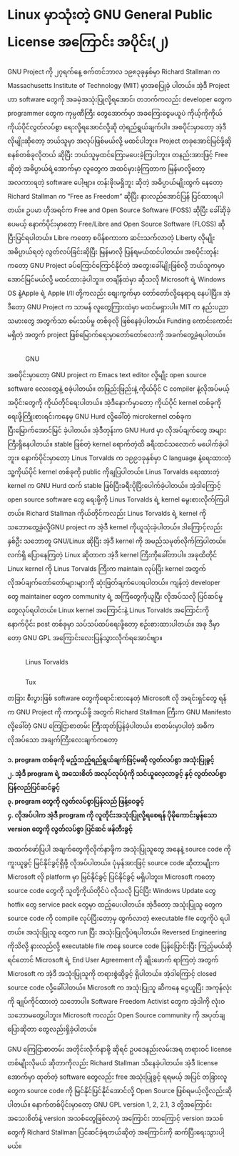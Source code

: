 # Linux မှာသုံးတဲ့ GNU General Public License အကြောင်း အပိုင်း(၂)

GNU Project ကို ၂၇ရက်နေ့ စက်တင်ဘာလ ၁၉၈၃ခုနှစ်မှာ Richard Stallman က Massachusetts Institute of Technology (MIT) မှာအစပြုခဲ့ ပါတယ်။ အဲ့ဒီ Project ဟာ software တွေကို အခမဲ့အသုံးပြုလို့ရအောင်၊ တဘက်ကလည်း developer တွေက programmer တွေက ကုမ္ပဏီကြီး တွေအောက်မှာ အခကြေးငွေမယူပဲ ကိုယ့်ကိုကိုယ် ကိုယ်ပိုင်လွတ်လပ်စွာ ရေးလို့ရအောင်လို့ဆို တဲ့ရည်ရွယ်ချက်ပါ။ အစပိုင်းမှာတော့ အဲ့ဒီလိုမျိုးဆိုတော့ ဘယ်သူမှာ အလုပ်ဖြစ်မယ်လို့ မထင်ပါဘူး။ Project တခုအောင်မြင်ဖို့ဆို စနစ်တစ်ခုလိုတယ် ဆိုပြီး ဘယ်သူမှထင်ကြေးမပေးခဲ့ကြပါဘူး။ တနည်းအားဖြင့် Free ဆိုတဲ့ အဓိပ္ပာယ်ရဲ့အောက်မှာ လူတွေက အထင်မှားခဲ့ကြတာက မြန်မာလို့တော့ အလကားရတဲ့ software ပေါ့ဗျာ။ တန်းဖိုးမရှိဘူး ဆိုတဲ့ အဓိပ္ပာယ်မျိုးထွက် နေတော့ Richard Stallman က “Free as Freedom” ဆိုပြီး နားလည်အောင်ပြန် ပြင်ထားရပါတယ်။ ဥပမာ ဟိုအရင်က Free and Open Source Software (FOSS) ဆိုပြီး ခေါ်ဆိုခဲ့ပေမယ့် နောက်ပိုင်းမှာတော့ Free/Libre and Open Source Software (FLOSS) ဆိုပြီးပြင်ရပါတယ်။ Libre ကတော့ စပိန်စကားက ဆင်းသက်လာတဲ့ Liberty လိုမျိုး အဓိပ္ပာယ်ရတဲ့ လွတ်လပ်ခြင်းဆိုပြီး မြန်မာလို ပြန်ရမယ်ထင်ပါတယ်။ အစပိုင်းတုန်းကတော့ GNU Project ခပ်ကြောင်ကြောင်နိုင်တဲ့ အတွေးခေါ်မျိုးဖြစ်လို့ ဘယ်သူကမှာ အောင်မြင်မယ်လို့ မထင်ထားခဲ့ပါဘူး။ တချိန်ထဲမှာ ဆိုသလို Microsoft ရဲ့ Windows OS နဲ့Apple ရဲ့ Apple I/II တို့ကလည်း စျေးကွက်မှာ တော်တော်လို့နေရာရ နေပါပြီး။ အဲ့ဒီတော့ GNU Project က သာမန် လူတွေကြားထဲမှာ မထင်မရှားပါ။ MIT က နည်းပညာသမားတွေ အတွက်သာ စမ်းသပ်မှု တစ်ခုလို ဖြစ်နေခဲ့ပါတယ်။ Funding ကောင်းကောင်းမရှိတဲ့ အတွက် project ဖြစ်မြောက်ရေးမှာတော်တော်လေးကို အခက်တွေ့ခဲ့ရပါတယ်။

<figure><img src="https://i.imgur.com/LvWN3GG.png" alt=""><figcaption><p>GNU</p></figcaption></figure>

အစပိုင်းမှာတော့ GNU project က Emacs text editor လို့မျိုး open source software လေးတွေနဲ့ စခဲ့ပါတယ်။ တဖြည်းဖြည်းနဲ့ ကိုယ်ပိုင် C compiler နဲ့လိုအပ်မယ့် အပိုင်းတွေကို ကိုယ်တိုင်ရေးပါတယ်။ အဲ့ဒီနောက်မှာတော့ ကိုယ်ပိုင် kernel တစ်ခုကို ရေးဖို့ကြိုးစားရင်းကနေမှ GNU Hurd လို့ခေါ်တဲ့ microkernel တစ်ခုက ပြီးမြောက်အောင်မြင် ခဲ့ပါတယ်။ အဲ့ဒီတုန်းက GNU Hurd မှာ လိုအပ်ချက်တွေ အများကြီးရှိနေပါတယ်။ stable ဖြစ်တဲ့ kernel ရောက်တဲ့ထိ ခရီးထင်သလောက် မပေါက်ခဲ့ပါဘူး။ နောက်ပိုင်းမှာတော့ Linus Torvalds က ၁၉၉၁ခုနှစ်မှာ C language နဲ့ရေးထားတဲ့ သူ့ကိုယ်ပိုင် kernel တစ်ခုကို public ကိုချပြပါတယ်။ Linus Torvalds ရေးထားတဲ့ kernel က GNU Hurd ထက် stable ဖြစ်ပြီးခရီးပိုပြီးပေါက်ခဲ့ပါတယ်။ အဲ့ဒါကြောင့် open source software တွေ ရေးဖို့ကို Linus Torvalds ရဲ့ kernel မွေးစားလိုက်ကြပါတယ်။ Richard Stallman ကိုယ်တိုင်ကလည်း Linus Torvalds ရဲ့ kernel ကို သဘောတွေ့ခဲ့လို့GNU project က အဲ့ဒီ kernel ကိုယူသုံးခဲ့ပါတယ်။ ဒါကြောင့်လည်း နှစ်ဦး သဘောတူ GNU/Linux ဆိုပြီး အဲ့ဒီ kernel ကို အမည်သမုတ်လိုက်ကြပါတယ်။ လက်ရှိ ပြောနေကြတဲ့ Linux ဆိုတာက အဲ့ဒီ kernel ကြီးကိုခေါ်တာပါ။ အခုထိတိုင် Linux kernel ကို Linus Torvalds ကြီးက maintain လုပ်ပြီး kernel အတွက်လိုအပ်ချက်တော်တော်များများကို ဆုံးဖြတ်ချက်ပေးရပါတယ်။ ကျန်တဲ့ developer တွေ maintainer တွေက community ရဲ့ အကြံတွေကိုယူပြီး လိုအပ်သလို ပြင်ဆင်မှုတွေလုပ်ရပါတယ်။ Linux kernel အကြောင်းနဲ့ Linus Torvalds အကြောင်းကို နောက်ပိုင်း post တစ်ခုမှာ သပ်သပ်ထပ်ရေးဖို့တော့ စဉ်းစားထားပါတယ်။ အခု ဒီမှာတော့ GNU GPL အကြောင်းလေးပြန်သွားလိုက်ရအောင်ဗျာ။

<figure><img src="https://i.imgur.com/dJ2poFF.jpeg" alt=""><figcaption><p>Linus Torvalds</p></figcaption></figure>

<figure><img src="https://i.imgur.com/Dc9ojYB.png" alt=""><figcaption><p>Tux</p></figcaption></figure>

တခြား စီးပွားဖြစ် software တွေကိုရောင်းစားနေတဲ့ Microsoft လို အရင်းရှင်တွေ ရန်က GNU Project ကို ကာကွယ်ဖို့ အတွက် Richard Stallman ကြီးက GNU Manifesto လို့ခေါ်တဲ့ GNU ကြေငြာစာတမ်း ကြီးထုတ်ပြန်ခဲ့ပါတယ်။ စာတမ်းမှာပါတဲ့ အဓိက လိုအပ်သော အချက်ကြီးလေးချက်ကတော့

**၁. program တစ်ခုကို မည့်သည့်ရည်ရွယ်ချက်ဖြင့်မဆို လွတ်လပ်စွာ အသုံးပြုခွင့်**\
**၂. အဲ့ဒီ program ရဲ့ အသေးစိတ် အလုပ်လုပ်ပုံကို သင်ယူလေ့လာခွင့် နှင့် လွတ်လပ်စွာ ပြန်လည်ပြင်ဆင်ခွင့်**\
**၃. program တွေကို လွတ်လပ်စွာပြန်လည် ဖြန့်ဝေခွင့်**\
**၄. လိုအပ်ပါက အဲ့ဒီ program ကို လူတိုင်းအသုံးပြုလို့ရစေရန် ပိုမိုကောင်းမွန်သော version တွေကို လွတ်လပ်စွာ ပြင်ဆင် ဖန်တီးခွင့်**

အထက်ဖော်ပြပါ အချက်တွေကိုလိုက်နာဖို့က အသုံးပြုသူတွေ အနေနဲ့ source code ကို ကူးယူခွင့် မြင်နိုင်ခွင့်ရှိဖို့ လိုအပ်ပါတယ်။ ပုံမှန်အားဖြင့် source code ဆိုတာမျိုးက Microsoft လို platform မှာ မြင်နိုင်ခွင့် ပြင်နိုင်ခွင့် မရှိပါဘူး။ Microsoft ကတော့ source code တွေကို သူတို့ကိုယ်တိုင်ပဲ လိုသလို ပြင်ပြီး Windows Update တွေ hotfix တွေ service pack တွေမှာ ထည့်ပေးပါတယ်။ အဲ့ဒီတော့ အသုံးပြုသူ တွေက source code ကို compile လုပ်ပြီးတော့မှ ထွက်လာတဲ့ executable file တွေကိုပဲ ရပါတယ်။ အသုံးပြုသူ တွေက run ပြီး အသုံးပြုလို့ပဲရပါတယ်။ Reversed Engineering ကိုသိလို့ နားလည်လို့ executable file ကနေ source code ပြန်ပြောင်းပြီး ကြည့်မယ်ဆိုရင်တောင် Microsoft ရဲ့ End User Agreement ကို ချိုးဖောက် ရာကြတဲ့ အတွက် Microsoft က အဲ့ဒီ အသုံးပြုသူကို တရားစွဲဆိုခွင့် ရှိပါတယ်။ အဲ့ဒါကြောင့် closed source code လို့ခေါ်ပါတယ်။ Microsoft က အသုံးပြုသူ ဆီကနေ ငွေယူပြီး အကုန်လုံးကို ချုပ်ကိုင်ထားတဲ့ သဘောပါ။ Software Freedom Activist တွေက အဲ့ဒါကို လုံးဝ သဘောမတွေ့ပါဘူး။ Microsoft ကလည်း Open Source community ကို အပုတ်ချပြောဆိုတာ တွေလည်းရှိခဲ့ပါတယ်။

GNU ကြေငြာစာတမ်း အတိုင်းလိုက်နာဖို့ ဆိုရင် ဥပဒေနည်းလမ်းအရ တရားဝင် license တစ်မျိုးလိုမယ် ဆိုတာကိုလည်း Richard Stallman သိနေခဲ့ပါတယ်။ အဲ့ဒီ license အောက်မှာ ထုတ်တဲ့ software တွေလည်း free အသုံးပြုခွင့် ရရမယ့် အပြင် တခြားလူတွေက source code ကို မြင်နိုင်ပြင်နိုင်အောင်လို့ Open Source ဖြစ်ရမယ့်လို့လည်းဆိုပါတယ်။ နောက်တစ်ပိုင်းမှာတော့ GNU GPL version 1, 2, 2.1, 3 တို့အကြောင်းအသေးစိတ်နဲ့ version အသစ်တွေဖြစ်လာပုံ အကြောင်း ဘာကြောင့် version အသစ်တွေကို Richard Stallman ပြင်ဆင်ခဲ့ရတယ်ဆိုတဲ့ အကြောင်းကို ဆက်ပြီးရေးသွားပါ့မယ်။
